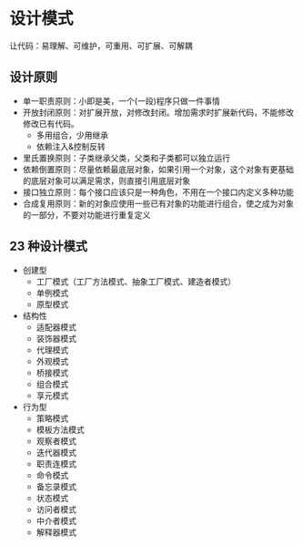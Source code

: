 # 设计模式

让代码：易理解、可维护，可重用、可扩展、可解耦

## 设计原则

- 单一职责原则：小即是美，一个(一段)程序只做一件事情
- 开放封闭原则：对扩展开放，对修改封闭。增加需求时扩展新代码，不能修改修改已有代码。
  - 多用组合，少用继承
  - 依赖注入&控制反转
- 里氏置换原则：子类继承父类，父类和子类都可以独立运行
- 依赖倒置原则：尽量依赖最底层对象，如果引用一个对象，这个对象有更基础的底层对象可以满足需求，则直接引用底层对象
- 接口独立原则：每个接口应该只是一种角色，不用在一个接口内定义多种功能
- 合成复用原则：新的对象应使用一些已有对象的功能进行组合，使之成为对象的一部分，不要对功能进行重复定义

## 23 种设计模式

- 创建型
  - 工厂模式（工厂方法模式、抽象工厂模式、建造者模式）
  - 单例模式
  - 原型模式
- 结构性
  - 适配器模式
  - 装饰器模式
  - 代理模式
  - 外观模式
  - 桥接模式
  - 组合模式
  - 享元模式
- 行为型
  - 策略模式
  - 模板方法模式
  - 观察者模式
  - 迭代器模式
  - 职责连模式
  - 命令模式
  - 备忘录模式
  - 状态模式
  - 访问者模式
  - 中介者模式
  - 解释器模式
